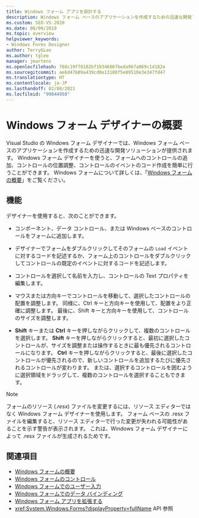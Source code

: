 ```yaml
---
title: Windows フォーム アプリを設計する
description: Windows フォーム ベースのアプリケーションを作成するための迅速な開発ソリューションを提供する Visual Studio の Windows フォーム デザイナーについて説明します。
ms.custom: SEO-VS-2020
ms.date: 08/09/2019
ms.topic: overview
helpviewer_keywords:
- Windows Forms Designer
author: TerryGLee
ms.author: tglee
manager: jmartens
ms.openlocfilehash: 768c19f78102bf19346867beda967a069c1d182e
ms.sourcegitcommit: ae6d47b09a439cd0e13180f5e89510e3e347fd47
ms.translationtype: HT
ms.contentlocale: ja-JP
ms.lasthandoff: 02/08/2021
ms.locfileid: "99844958"
---
```

# <a name="windows-forms-designer-overview"></a>Windows フォーム デザイナーの概要

Visual Studio の Windows フォーム デザイナーでは、Windows フォーム ベースのアプリケーションを作成するための迅速な開発ソリューションが提供されます。 Windows フォーム デザイナーを使うと、フォームへのコントロールの追加、コントロールの位置調整、コントロールのイベントのコード作成を簡単に行うことができます。 Windows フォームについて詳しくは、「[Windows フォームの概要](/dotnet/framework/winforms/windows-forms-overview)」をご覧ください。

## <a name="functionality"></a>機能

デザイナーを使用すると、次のことができます。

- コンポーネント、データ コントロール、または Windows ベースのコントロールをフォームに追加します。

- デザイナーでフォームをダブルクリックしてそのフォームの `Load` イベントに対するコードを記述するか、フォーム上のコントロールをダブルクリックしてコントロールの既定のイベントに対するコードを記述します。

- コントロールを選択して名前を入力し、コントロールの Text プロパティを編集します。

- マウスまたは方向キーでコントロールを移動して、選択したコントロールの配置を調整します。 同様に、Ctrl キーと方向キーを使用して、配置をより正確に調整します。 最後に、Shift キーと方向キーを使用して、コントロールのサイズを調整します。

- **Shift** キーまたは **Ctrl** キーを押しながらクリックして、複数のコントロールを選択します。 **Shift** キーを押しながらクリックすると、最初に選択したコントロールが、サイズを調整または操作するときに最も優先されるコントロールになります。 **Ctrl** キーを押しながらクリックすると、最後に選択したコントロールが優先されるので、新しいコントロールを追加するたびに優先されるコントロールが変わります。 または、選択するコントロールを囲むように選択領域をドラッグして、複数のコントロールを選択することもできます。

> [!NOTE]
> フォームのリソース (*.resx*) ファイルを変更するには、リソース エディターではなく Windows フォーム デザイナーを使用します。 フォーム ベースの .resx ファイルを編集すると、リソース エディターで行った変更が失われる可能性があることを示す警告が表示されます。 これは、Windows フォーム デザイナーによって .resx ファイルが生成されるためです。

## <a name="see-also"></a>関連項目

- [Windows フォームの概要](/dotnet/framework/winforms/windows-forms-overview)
- [Windows フォームのコントロール](/dotnet/framework/winforms/controls/)
- [Windows フォームでのユーザー入力](/dotnet/framework/winforms/user-input-in-windows-forms)
- [Windows フォームでのデータ バインディング](/dotnet/framework/winforms/windows-forms-data-binding)
- [Windows フォーム アプリを拡張する](/dotnet/framework/winforms/advanced/)
- <xref:System.Windows.Forms?displayProperty=fullName> API 参照

